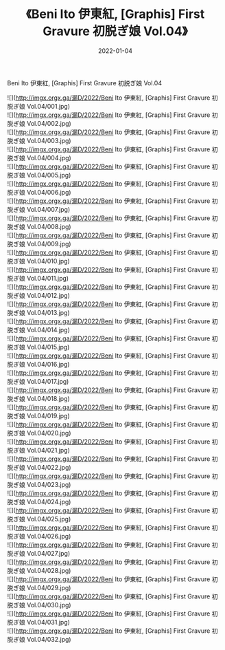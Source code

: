 ﻿---
layout: post
title:  《Beni Ito 伊東紅, [Graphis] First Gravure 初脱ぎ娘 Vol.04》
date:   2022-01-04
img: http://imgx.orgx.ga/漏D/2022/Beni Ito 伊東紅, [Graphis] First Gravure 初脱ぎ娘 Vol.04/000.jpg
categories: [美女, 清纯, 唯美]
---

Beni Ito 伊東紅, [Graphis] First Gravure 初脱ぎ娘 Vol.04

  ![](http://imgx.orgx.ga/漏D/2022/Beni Ito 伊東紅, [Graphis] First Gravure 初脱ぎ娘 Vol.04/001.jpg) <br> ![](http://imgx.orgx.ga/漏D/2022/Beni Ito 伊東紅, [Graphis] First Gravure 初脱ぎ娘 Vol.04/002.jpg) <br> ![](http://imgx.orgx.ga/漏D/2022/Beni Ito 伊東紅, [Graphis] First Gravure 初脱ぎ娘 Vol.04/003.jpg) <br> ![](http://imgx.orgx.ga/漏D/2022/Beni Ito 伊東紅, [Graphis] First Gravure 初脱ぎ娘 Vol.04/004.jpg) <br> ![](http://imgx.orgx.ga/漏D/2022/Beni Ito 伊東紅, [Graphis] First Gravure 初脱ぎ娘 Vol.04/005.jpg) <br> ![](http://imgx.orgx.ga/漏D/2022/Beni Ito 伊東紅, [Graphis] First Gravure 初脱ぎ娘 Vol.04/006.jpg) <br> ![](http://imgx.orgx.ga/漏D/2022/Beni Ito 伊東紅, [Graphis] First Gravure 初脱ぎ娘 Vol.04/007.jpg) <br> ![](http://imgx.orgx.ga/漏D/2022/Beni Ito 伊東紅, [Graphis] First Gravure 初脱ぎ娘 Vol.04/008.jpg) <br> ![](http://imgx.orgx.ga/漏D/2022/Beni Ito 伊東紅, [Graphis] First Gravure 初脱ぎ娘 Vol.04/009.jpg) <br> ![](http://imgx.orgx.ga/漏D/2022/Beni Ito 伊東紅, [Graphis] First Gravure 初脱ぎ娘 Vol.04/010.jpg) <br> ![](http://imgx.orgx.ga/漏D/2022/Beni Ito 伊東紅, [Graphis] First Gravure 初脱ぎ娘 Vol.04/011.jpg) <br> ![](http://imgx.orgx.ga/漏D/2022/Beni Ito 伊東紅, [Graphis] First Gravure 初脱ぎ娘 Vol.04/012.jpg) <br> ![](http://imgx.orgx.ga/漏D/2022/Beni Ito 伊東紅, [Graphis] First Gravure 初脱ぎ娘 Vol.04/013.jpg) <br> ![](http://imgx.orgx.ga/漏D/2022/Beni Ito 伊東紅, [Graphis] First Gravure 初脱ぎ娘 Vol.04/014.jpg) <br> ![](http://imgx.orgx.ga/漏D/2022/Beni Ito 伊東紅, [Graphis] First Gravure 初脱ぎ娘 Vol.04/015.jpg) <br> ![](http://imgx.orgx.ga/漏D/2022/Beni Ito 伊東紅, [Graphis] First Gravure 初脱ぎ娘 Vol.04/016.jpg) <br> ![](http://imgx.orgx.ga/漏D/2022/Beni Ito 伊東紅, [Graphis] First Gravure 初脱ぎ娘 Vol.04/017.jpg) <br> ![](http://imgx.orgx.ga/漏D/2022/Beni Ito 伊東紅, [Graphis] First Gravure 初脱ぎ娘 Vol.04/018.jpg) <br> ![](http://imgx.orgx.ga/漏D/2022/Beni Ito 伊東紅, [Graphis] First Gravure 初脱ぎ娘 Vol.04/019.jpg) <br> ![](http://imgx.orgx.ga/漏D/2022/Beni Ito 伊東紅, [Graphis] First Gravure 初脱ぎ娘 Vol.04/020.jpg) <br> ![](http://imgx.orgx.ga/漏D/2022/Beni Ito 伊東紅, [Graphis] First Gravure 初脱ぎ娘 Vol.04/021.jpg) <br> ![](http://imgx.orgx.ga/漏D/2022/Beni Ito 伊東紅, [Graphis] First Gravure 初脱ぎ娘 Vol.04/022.jpg) <br> ![](http://imgx.orgx.ga/漏D/2022/Beni Ito 伊東紅, [Graphis] First Gravure 初脱ぎ娘 Vol.04/023.jpg) <br> ![](http://imgx.orgx.ga/漏D/2022/Beni Ito 伊東紅, [Graphis] First Gravure 初脱ぎ娘 Vol.04/024.jpg) <br> ![](http://imgx.orgx.ga/漏D/2022/Beni Ito 伊東紅, [Graphis] First Gravure 初脱ぎ娘 Vol.04/025.jpg) <br> ![](http://imgx.orgx.ga/漏D/2022/Beni Ito 伊東紅, [Graphis] First Gravure 初脱ぎ娘 Vol.04/026.jpg) <br> ![](http://imgx.orgx.ga/漏D/2022/Beni Ito 伊東紅, [Graphis] First Gravure 初脱ぎ娘 Vol.04/027.jpg) <br> ![](http://imgx.orgx.ga/漏D/2022/Beni Ito 伊東紅, [Graphis] First Gravure 初脱ぎ娘 Vol.04/028.jpg) <br> ![](http://imgx.orgx.ga/漏D/2022/Beni Ito 伊東紅, [Graphis] First Gravure 初脱ぎ娘 Vol.04/029.jpg) <br> ![](http://imgx.orgx.ga/漏D/2022/Beni Ito 伊東紅, [Graphis] First Gravure 初脱ぎ娘 Vol.04/030.jpg) <br> ![](http://imgx.orgx.ga/漏D/2022/Beni Ito 伊東紅, [Graphis] First Gravure 初脱ぎ娘 Vol.04/031.jpg) <br> ![](http://imgx.orgx.ga/漏D/2022/Beni Ito 伊東紅, [Graphis] First Gravure 初脱ぎ娘 Vol.04/032.jpg) <br>